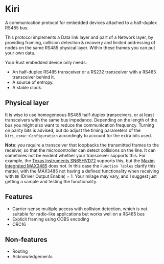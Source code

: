 # Kiri
A communication protocol for embedded devices attached to a half-duplex RS485 bus.

This protocol implements a Data link layer and part of a Network layer, by providing framing, collision detection & recovery and limited addressing of nodes on the same RS485 physical layer. Within these frames you can put your own data.

Your Rust embedded device only needs:
* An half-duplex RS485 transceiver or a RS232 transceiver with a RS485 transceiver behind it.
* A source of entropy.
* A stable clock.

## Physical layer
It is wise to use homogeneous RS485 half-duplex transceivers, or at least transceivers with the same bus impedance. Depending on the length of the bus you might also want to reduce the communication frequency. Turning on parity bits is advised, but do adjust the timing parameters of the `kiri_csma::Configuration` accordingly to account for the extra bits used.

**Note**: you require a transceiver that loopbacks the transmitted frames to the receiver, so that the microcontroller can detect collisions on the line. It can sometimes not be evident whether your transceiver supports this. For example, the [Texas Instruments SN65HVD72](https://www.ti.com/product/SN65HVD72) supports this, but the [Maxim Integrated MAX3485](https://www.maximintegrated.com/en/products/interface/transceivers/MAX3485.html) does not. In this case the `Function Tables` clarify this matter, with the MAX3485 not having a defined functionality when receiving with `DE` (Driver Output Enable) = 1. Your milage may vary, and I suggest just getting a sample and testing the functionality.

## Features
* Carrier-sense multiple access with collision detection, which is not suitable for radio-like applications but works well on a RS485 bus
* Explicit framing using COBS encoding
* CRC16

## Non-features
* Routing
* Acknowledgements